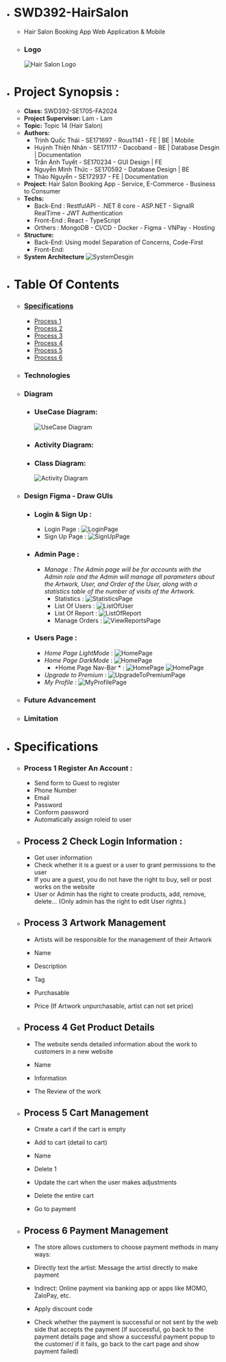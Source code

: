 - # SWD392-HairSalon
  -  Hair Salon Booking App Web Application & Mobile
  - ### Logo
    ![Hair Salon Logo](images/icon_demo.png)
- # **Project Synopsis :**
  - **Class:** SWD392-SE1705-FA2024
  - **Project Supervisor:** Lam - Lam
  - **Topic:** Topic 14 (Hair Salon)
  - **Authors:**
    - Trịnh Quốc Thái - SE171697 - Rous1141 - FE | BE | Mobile
    - Huỳnh Thiện Nhân - SE171117 - Dacoband - BE | Database Desgin | Documentation
    - Trần Ánh Tuyết - SE170234 - GUI Design | FE
    - Nguyễn Minh Thức - SE170592 - Database Design | BE
    - Thảo Nguyễn - SE172937 - FE | Documentation
  - **Project:** Hair Salon Booking App - Service, E-Commerce - Business to Consumer
  - **Techs:** 
    - Back-End : RestfulAPI - .NET 8  core - ASP.NET  -  SignalR RealTime - JWT Authentication 
    - Front-End : React - TypeScript 
    - Orthers : MongoDB - CI/CD - Docker - Figma - VNPay - Hosting 
  - **Structure:** 
    - Back-End:  Using model Separation of Concerns, Code-First
    - Front-End:  
  - **System Architecture** 
    ![SystemDesgin](Diagrams/SWD392_SystemDesign.png)
- # **Table Of Contents**
  - ### [Specifications](#specifications)
    - [Process 1](#process-1-Register-An-Account)
    - [Process 2](#process-2-check-login-information)
    - [Process 3](#process-3-Service-management)
    - [Process 4](#process-4-get-Service-details)
    - [Process 5](#process-5-cart-management)
    - [Process 6](#process-6-payment-management)
  - ### Technologies
  - ### Diagram
    - ### **UseCase Diagram:**
      ![UseCase Diagram](Diagrams/SWD392_Usecase%20Diagram_V1%20-%20UseCase.png)
    - ### **Activity Diagram:**
    - ### **Class Diagram:**
      ![Activity Diagram](Diagrams/SWD392_Usecase%20Diagram_V1%20-%20Class%20.png)

  - ### Design Figma - Draw GUIs
    - ### **Login & Sign Up :**
      - Login Page :
        ![LoginPage](UI/LoginPage.png)
      - Sign Up Page :
        ![SignUpPage](UI/SignUpPage.png)
    - ### **Admin Page :**
      - *Manage : The Admin page will be for accounts with the Admin role and the Admin will manage all parameters about the Artwork, User, and Order of the User, along with a statistics table of the number of visits of the Artwork.*
        - Statistics :
          ![StatisticsPage](UI/AdminOveriew.png)
        - List Of Users : 
          ![ListOfUser](UI/AdminListOfUser.png)
        - List Of Report :
          ![ListOfReport](UI/AdminListReport.png)
        - Manage Orders :
          ![ViewReportsPage](UI/AdminManagerOrder.png)
    - ### **Users Page :**
      - *Home Page LightMode* :
        ![HomePage](UI/LightHomePage.png)
      - *Home Page DarkMode* :
        ![HomePage](UI/DarkHomePage.png)
        - *Home Page Nav-Bar * :
        ![HomePage](UI/NavBar2.png)
        ![HomePage](UI/navBar3.png)
      - *Upgrade to Premium* :
        ![UpgradeToPremiumPage](UI/AccountPackage.png)
      - *My Profile* :
        ![MyProfilePage](UI/ProfileUserPage.png)
  - ### Future Advancement
  - ### Limitation

- # Specifications
   - ### Process 1 Register An Account :
      - Send form to Guest to register
      - Phone Number
      - Email
      - Password
      - Conform password
      - Automatically assign roleid to user
   - ## Process 2 Check Login Information :
      - Get user information
      - Check whether it is a guest or a user to grant permissions to the user
      - If you are a guest, you do not have the right to buy, sell or post works on the website
      - User or Admin has the right to create products, add, remove, delete... (Only admin has the right to edit User rights.)
    - ## Process 3 Artwork Management
      - Artists will be responsible for the management of their Artwork

      - Name

      - Description

      - Tag

      - Purchasable

      - Price (If Artwork unpurchasable, artist can not set price)

    - ## Process 4 Get Product Details

      - The website sends detailed information about the work to customers in a new website

      - Name

      - Information

      - The Review of the work

    - ## Process 5 Cart Management

      - Create a cart if the cart is empty

      - Add to cart (detail to cart)

      - Name

      - Delete 1

      - Update the cart when the user makes adjustments

      - Delete the entire cart

      - Go to payment

    - ## Process 6 Payment Management

      - The store allows customers to choose payment methods in many ways:

      - Directly text the artist: Message the artist directly to make payment

      - Indirect: Online payment via banking app or apps like MOMO, ZaloPay, etc.

      - Apply discount code

      - Check whether the payment is successful or not sent by the web side that accepts the payment (if successful, go back to the payment details page and show a successful payment popup to the customer/ if it fails, go back to the cart page and show payment failed)
